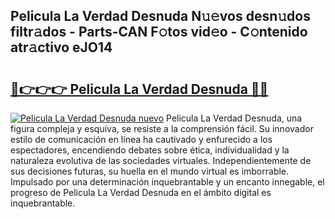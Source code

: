 ## Pelicula La Verdad Desnuda N𝚞𝚎vos desn𝚞dos filtr𝚊dos - Parts-CAN F𝚘tos vid𝚎o - C𝚘ntenido atr𝚊ctivo eJO14

# <h2><a href="http://mb49x6.tromn.icu/?c=Pelicula+La+Verdad+Desnuda">🔗👉👉👉 Pelicula La Verdad Desnuda 🔗🔗</a></h2>

[![Pelicula La Verdad Desnuda nuevo](https://i.imgur.com/pEAQMta.gif)](http://mb49x6.tromn.icu/?c=Pelicula+La+Verdad+Desnuda)
Pelicula La Verdad Desnuda, una figura compleja y esquiva, se resiste a la comprensión fácil. Su innovador estilo de comunicación en línea ha cautivado y enfurecido a los espectadores, encendiendo debates sobre ética, individualidad y la naturaleza evolutiva de las sociedades virtuales. Independientemente de sus decisiones futuras, su huella en el mundo virtual es imborrable. Impulsado por una determinación inquebrantable y un encanto innegable, el progreso de Pelicula La Verdad Desnuda en el ámbito digital es inquebrantable.
